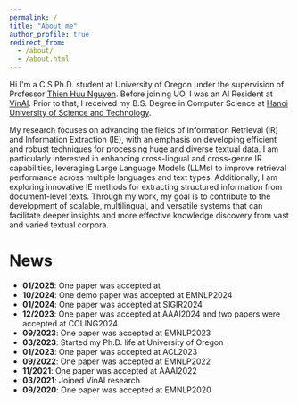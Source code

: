 ```yaml
---
permalink: /
title: "About me"
author_profile: true
redirect_from: 
  - /about/
  - /about.html
---
```


Hi I'm a C.S Ph.D. student at University of Oregon under the supervision of Professor [Thien Huu Nguyen](https://ix.cs.uoregon.edu/~thien/). Before joining UO, I was an AI Resident at [VinAI](https://www.vinai.io/). Prior to that, I received my B.S. Degree in Computer Science at [Hanoi University of Science and Technology](https://hust.edu.vn/).

My research focuses on advancing the fields of Information Retrieval (IR) and Information Extraction (IE), with an emphasis on developing efficient and robust techniques for processing huge and diverse textual data. I am particularly interested in enhancing cross-lingual and cross-genre IR capabilities, leveraging Large Language Models (LLMs) to improve retrieval performance across multiple languages and text types. Additionally, I am exploring innovative IE methods for extracting structured information from document-level texts. Through my work, my goal is to contribute to the development of scalable, multilingual, and versatile systems that can facilitate deeper insights and more effective knowledge discovery from vast and varied textual corpora.

News
======
* **01/2025**: One paper was accepted at 
* **10/2024**: One demo paper was accepted at EMNLP2024
* **01/2024**: One paper was accepted at SIGIR2024
* **12/2023**: One paper was accepted at AAAI2024 and two papers were accepted at COLING2024
* **09/2023**: One paper was accepted at EMNLP2023
* **03/2023**: Started my Ph.D. life at University of Oregon
* **01/2023**: One paper was accepted at ACL2023
* **09/2022**: One paper was accepted at EMNLP2022
* **11/2021**: One paper was accepted at AAAI2022
* **03/2021**: Joined VinAI research
* **09/2020**: One paper was accepted at EMNLP2020

